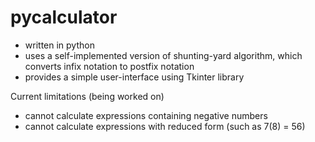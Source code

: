 pycalculator
============

+ written in python
+ uses a self-implemented version of shunting-yard algorithm, which converts infix notation to postfix notation
+ provides a simple user-interface using Tkinter library

Current limitations (being worked on)
+ cannot calculate expressions containing negative numbers
+ cannot calculate expressions with reduced form (such as 7(8) = 56)

